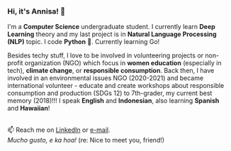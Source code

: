 ### Hi, it's Annisa! 👋

I'm a **Computer Science** undergraduate student. I currently learn **Deep Learning** theory and my last project is in **Natural Language Processing (NLP)** topic. I code **Python** 🐍. Currently learning Go!

Besides techy stuff, I love to be involved in volunteering projects or non-profit organization (NGO) which focus in **women education** (especially in tech), **climate change**, or **responsible consumption**. Back then, I have involved in an environmental issues NGO (2020-2021) and became international volunteer - educate and create workshops about responsible consumption and production (SDGs 12) to 7th-grader, my current best memory (2018)!!! I speak **English** and **Indonesian**, also learning **Spanish** and **Hawaiian**!

<br> 📫 Reach me on [LinkedIn](https://linkedin.com/in/annisann) or [e-mail](ennoza41@gmail.com).
<br> *Mucho gusto, e ka hoa!* (re: Nice to meet you, friend!)

<!--
**annisann/annisann** is a ✨ _special_ ✨ repository because its `README.md` (this file) appears on your GitHub profile.

Here are some ideas to get you started:

- 🔭 I’m currently studying Computer Science at Brawijaya University, Indonesia.
- 🌱 I’m currently learning Machine Learning, especially in NLP.
- 👯 I’m looking to collaborate on ...
- 🤔 I’m looking for help with ...
- 💬 Ask me about ...
- 📫 How to reach me: ...
- 😄 Pronouns: ...
- ⚡ Fun fact: ...
-->
